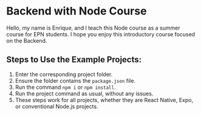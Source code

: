 # Backend with Node Course
Hello, my name is Enrique, and I teach this Node course as a summer course for EPN students. I hope you enjoy this introductory course focused on the Backend.

## Steps to Use the Example Projects:

1. Enter the corresponding project folder.
2. Ensure the folder contains the `package.json` file.
3. Run the command `npm i` or `npm install`.
4. Run the project command as usual, without any issues.
5. These steps work for all projects, whether they are React Native, Expo, or conventional Node.js projects.